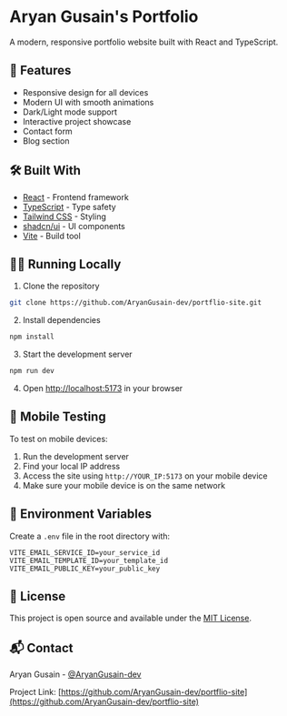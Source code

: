 # Aryan Gusain's Portfolio

A modern, responsive portfolio website built with React and TypeScript.

## 🚀 Features

- Responsive design for all devices
- Modern UI with smooth animations
- Dark/Light mode support
- Interactive project showcase
- Contact form
- Blog section

## 🛠️ Built With

- [React](https://reactjs.org/) - Frontend framework
- [TypeScript](https://www.typescriptlang.org/) - Type safety
- [Tailwind CSS](https://tailwindcss.com/) - Styling
- [shadcn/ui](https://ui.shadcn.com/) - UI components
- [Vite](https://vitejs.dev/) - Build tool

## 🏃‍♂️ Running Locally

1. Clone the repository
```bash
git clone https://github.com/AryanGusain-dev/portflio-site.git
```

2. Install dependencies
```bash
npm install
```

3. Start the development server
```bash
npm run dev
```

4. Open [http://localhost:5173](http://localhost:5173) in your browser

## 📱 Mobile Testing

To test on mobile devices:
1. Run the development server
2. Find your local IP address
3. Access the site using `http://YOUR_IP:5173` on your mobile device
4. Make sure your mobile device is on the same network

## 🔧 Environment Variables

Create a `.env` file in the root directory with:
```env
VITE_EMAIL_SERVICE_ID=your_service_id
VITE_EMAIL_TEMPLATE_ID=your_template_id
VITE_EMAIL_PUBLIC_KEY=your_public_key
```

## 📄 License

This project is open source and available under the [MIT License](LICENSE).

## 📬 Contact

Aryan Gusain - [@AryanGusain-dev](https://github.com/AryanGusain-dev)

Project Link: [https://github.com/AryanGusain-dev/portflio-site](https://github.com/AryanGusain-dev/portflio-site)
